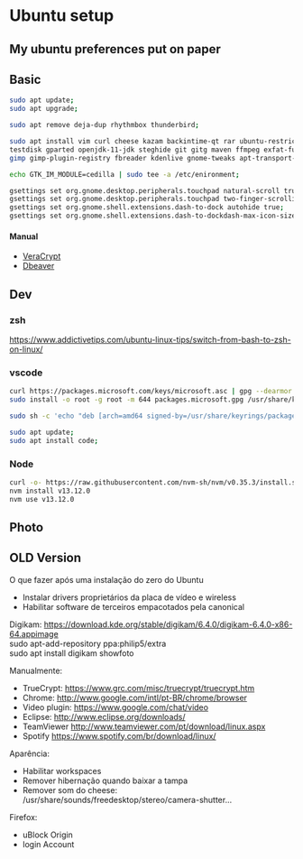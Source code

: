 # Ubuntu setup

My ubuntu preferences put on paper
---

## Basic

``` bash
sudo apt update;  
sudo apt upgrade;  

sudo apt remove deja-dup rhythmbox thunderbird;  

sudo apt install vim curl cheese kazam backintime-qt rar ubuntu-restricted-extras build-essential \  
testdisk gparted openjdk-11-jdk steghide git gitg maven ffmpeg exfat-fuse exfat-utils flatpak \  
gimp gimp-plugin-registry fbreader kdenlive gnome-tweaks apt-transport-https zsh zsh-common darktable;  

echo GTK_IM_MODULE=cedilla | sudo tee -a /etc/enironment;  

gsettings set org.gnome.desktop.peripherals.touchpad natural-scroll true;
gsettings set org.gnome.desktop.peripherals.touchpad two-finger-scrolling-enabled true;
gsettings set org.gnome.shell.extensions.dash-to-dock autohide true;  
gsettings set org.gnome.shell.extensions.dash-to-dockdash-max-icon-size 32;  

```
#### Manual

- [VeraCrypt](https://www.veracrypt.fr/en/Downloads.html)  
- [Dbeaver](https://dbeaver.io/download)


## Dev

### zsh

https://www.addictivetips.com/ubuntu-linux-tips/switch-from-bash-to-zsh-on-linux/


### vscode

``` bash
curl https://packages.microsoft.com/keys/microsoft.asc | gpg --dearmor > packages.microsoft.gpg  
sudo install -o root -g root -m 644 packages.microsoft.gpg /usr/share/keyrings/  

sudo sh -c 'echo "deb [arch=amd64 signed-by=/usr/share/keyrings/packages.microsoft.gpg] https://packages.microsoft.com/repos/vscode stable main" > /etc/apt/sources.list.d/vscode.list'

sudo apt update;
sudo apt install code;

```

### Node

``` bash
curl -o- https://raw.githubusercontent.com/nvm-sh/nvm/v0.35.3/install.sh | zsh
nvm install v13.12.0
nvm use v13.12.0

```


## Photo


## OLD Version

O que fazer após uma instalação do zero do Ubuntu
- Instalar drivers proprietários da placa de vídeo e wireless
- Habilitar software de terceiros empacotados pela canonical  

Digikam:
  https://download.kde.org/stable/digikam/6.4.0/digikam-6.4.0-x86-64.appimage  
	sudo apt-add-repository ppa:philip5/extra  
	sudo apt install digikam showfoto  
	

Manualmente:
- TrueCrypt: https://www.grc.com/misc/truecrypt/truecrypt.htm
- Chrome: http://www.google.com/intl/pt-BR/chrome/browser
- Video plugin: https://www.google.com/chat/video
- Eclipse: http://www.eclipse.org/downloads/
- TeamViewer http://www.teamviewer.com/pt/download/linux.aspx
- Spotify https://www.spotify.com/br/download/linux/
  
Aparência:
- Habilitar workspaces
- Remover hibernação quando baixar a tampa
- Remover som do cheese: /usr/share/sounds/freedesktop/stereo/camera-shutter...
  
Firefox:
- uBlock Origin
- login Account
